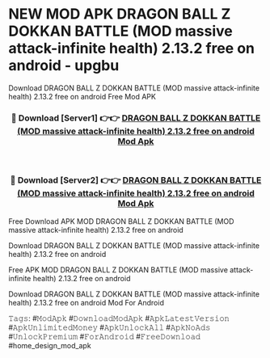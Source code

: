# NEW MOD APK DRAGON BALL Z DOKKAN BATTLE (MOD massive attack-infinite health) 2.13.2 free on android - upgbu
Download DRAGON BALL Z DOKKAN BATTLE (MOD massive attack-infinite health) 2.13.2 free on android Free Mod APK

<div align="center">
<h3>🔴 Download [Server1] 👉👉 <a href="https://apk-comot.site?title=DRAGON_BALL_Z_DOKKAN_BATTLE_(MOD_massive_attack-infinite_health)_2.13.2_free_on_android">DRAGON BALL Z DOKKAN BATTLE (MOD massive attack-infinite health) 2.13.2 free on android Mod Apk</a></h3><br>

<h3>🔴 Download [Server2] 👉👉 <a href="https://apk-comot.site?title=DRAGON_BALL_Z_DOKKAN_BATTLE_(MOD_massive_attack-infinite_health)_2.13.2_free_on_android">DRAGON BALL Z DOKKAN BATTLE (MOD massive attack-infinite health) 2.13.2 free on android Mod Apk</a></h3>
</div>


Free Download APK MOD DRAGON BALL Z DOKKAN BATTLE (MOD massive attack-infinite health) 2.13.2 free on android

Download DRAGON BALL Z DOKKAN BATTLE (MOD massive attack-infinite health) 2.13.2 free on android 

Free APK MOD DRAGON BALL Z DOKKAN BATTLE (MOD massive attack-infinite health) 2.13.2 free on android 

Download DRAGON BALL Z DOKKAN BATTLE (MOD massive attack-infinite health) 2.13.2 free on android Mod For Android

𝚃𝚊𝚐𝚜: #𝙼𝚘𝚍𝙰𝚙𝚔 #𝙳𝚘𝚠𝚗𝚕𝚘𝚊𝚍𝙼𝚘𝚍𝙰𝚙𝚔 #𝙰𝚙𝚔𝙻𝚊𝚝𝚎𝚜𝚝𝚅𝚎𝚛𝚜𝚒𝚘𝚗 #𝙰𝚙𝚔𝚄𝚗𝚕𝚒𝚖𝚒𝚝𝚎𝚍𝙼𝚘𝚗𝚎𝚢 #𝙰𝚙𝚔𝚄𝚗𝚕𝚘𝚌𝚔𝙰𝚕𝚕 #𝙰𝚙𝚔𝙽𝚘𝙰𝚍𝚜 #𝚄𝚗𝚕𝚘𝚌𝚔𝙿𝚛𝚎𝚖𝚒𝚞𝚖 #𝙵𝚘𝚛𝙰𝚗𝚍𝚛𝚘𝚒𝚍 #𝙵𝚛𝚎𝚎𝙳𝚘𝚠𝚗𝚕𝚘𝚊𝚍 #home_design_mod_apk